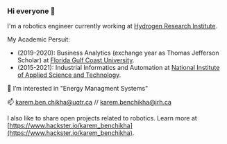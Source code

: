 ### Hi everyone 👋

I'm a robotics engineer currently working at [Hydrogen Research Institute](https://www.irh.ca/).

My Academic Persuit:
* (2019-2020): Business Analytics (exchange year as Thomas Jefferson Scholar) at [Florida Gulf Coast University](https://www.fgcu.edu/).
* (2015-2021): Industrial Informatics and Automation at [National Institute of Applied Science and Technology](http://www.insat.rnu.tn/Fr/accueil_46_34).
 
👀 I’m interested in "Energy Managment Systems" 

📫 karem.ben.chikha@uqtr.ca // karem.benchikha@irh.ca 

I also like to share open projects related to robotics. Learn more at [https://www.hackster.io/karem_benchikha](https://www.hackster.io/karem_benchikha).
